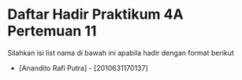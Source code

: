 # Daftar Hadir Praktikum 4A Pertemuan 11
Silahkan isi list nama di bawah ini apabila hadir dengan format berikut

- [Anandito Rafi Putra] - [2010631170137]
